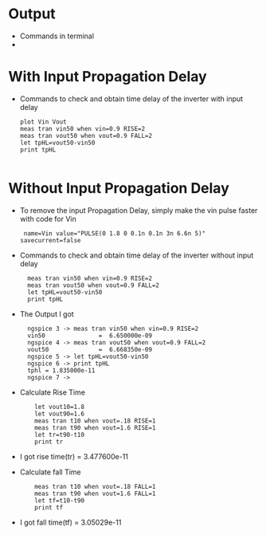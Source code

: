 # Output
- Commands in terminal
- 
# With Input Propagation Delay

-  Commands to check and obtain time delay of the inverter with input delay
   ```
   plot Vin Vout
   meas tran vin50 when vin=0.9 RISE=2
   meas tran vout50 when vout=0.9 FALL=2
   let tpHL=vout50-vin50
   print tpHL
  

# Without Input Propagation Delay

- To remove the input Propagation Delay, simply make the vin pulse faster with code for Vin
  
   ```
    name=Vin value="PULSE(0 1.8 0 0.1n 0.1n 3n 6.6n 5)" savecurrent=false
 
-  Commands to check and obtain time delay of the inverter without input delay
     ```
       meas tran vin50 when vin=0.9 RISE=2
       meas tran vout50 when vout=0.9 FALL=2
       let tpHL=vout50-vin50
       print tpHL
     ```

- The Output I got
  ```
    ngspice 3 -> meas tran vin50 when vin=0.9 RISE=2
    vin50               =  6.650000e-09
    ngspice 4 -> meas tran vout50 when vout=0.9 FALL=2
    vout50              =  6.668350e-09
    ngspice 5 -> let tpHL=vout50-vin50
    ngspice 6 -> print tpHL
    tphl = 1.835000e-11
    ngspice 7 ->

- Calculate Rise Time
  ```
      let vout10=1.8
      let vout90=1.6
      meas tran t10 when vout=.18 RISE=1
      meas tran t90 when vout=1.6 RISE=1
      let tr=t90-t10
      print tr    
  
- I got rise time(tr) = 3.477600e-11
 
- Calculate fall Time
  ```
      meas tran t10 when vout=.18 FALL=1
      meas tran t90 when vout=1.6 FALL=1
      let tf=t10-t90
      print tf
- I got fall time(tf) = 3.05029e-11
